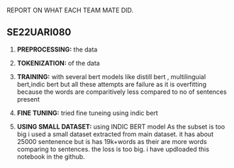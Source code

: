 REPORT ON WHAT EACH TEAM MATE DID.

## SE22UARI080

 1. **PREPROCESSING:** the data
 2.  **TOKENIZATION:** of the data
 3. **TRAINING:** with several bert models like distill bert , multilinguial bert,indic bert but all these attempts are failure as it is overfitting because the words are comparitively less compared to no of sentences present
 4. **FINE TUNING:** tried fine tuneing using indic bert 

5. **USING SMALL DATASET:** using INDIC BERT model
As the subset is too big i used a small dataset
extracted from main dataset.
it has about 25000 sentenence but is has 19k+words as their are
more words comparing to sentences. the loss is too big.
i have updloaded this notebook in the github.


